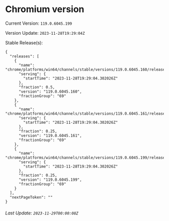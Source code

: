 # Chromium version

Current Version: `119.0.6045.199`

Version Update: `2023-11-28T19:29:04Z`

Stable Release(s):
```
{
  "releases": [
    {
      "name": "chrome/platforms/win64/channels/stable/versions/119.0.6045.160/releases/1701199744",
      "serving": {
        "startTime": "2023-11-28T19:29:04.302026Z"
      },
      "fraction": 0.5,
      "version": "119.0.6045.160",
      "fractionGroup": "69"
    },
    {
      "name": "chrome/platforms/win64/channels/stable/versions/119.0.6045.161/releases/1701199744",
      "serving": {
        "startTime": "2023-11-28T19:29:04.302026Z"
      },
      "fraction": 0.25,
      "version": "119.0.6045.161",
      "fractionGroup": "69"
    },
    {
      "name": "chrome/platforms/win64/channels/stable/versions/119.0.6045.199/releases/1701199744",
      "serving": {
        "startTime": "2023-11-28T19:29:04.302026Z"
      },
      "fraction": 0.25,
      "version": "119.0.6045.199",
      "fractionGroup": "69"
    }
  ],
  "nextPageToken": ""
}
```

###### Last Update: `2023-11-29T00:00:08Z`
        